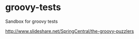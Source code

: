 # groovy-tests
Sandbox for groovy tests 

http://www.slideshare.net/SpringCentral/the-groovy-puzzlers
